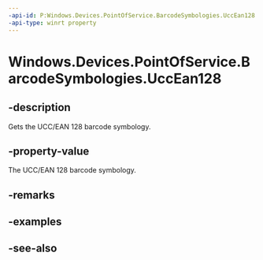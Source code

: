 ----api-id: P:Windows.Devices.PointOfService.BarcodeSymbologies.UccEan128
-api-type: winrt property
---<!-- Property syntaxpublic uint UccEan128 { get; }--># Windows.Devices.PointOfService.BarcodeSymbologies.UccEan128## -descriptionGets the UCC/EAN 128 barcode symbology.## -property-valueThe UCC/EAN 128 barcode symbology.## -remarks## -examples## -see-also